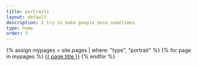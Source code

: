 ```yaml
---
title: portraits
layout: default
description: I try to make people pose sometimes.
type: home
order: 3
---
```


<div class="section main">
	<div class="container">
		{% assign mypages = site.pages | where: "type", "portrait" %}
		{% for page in mypages %}
		<a class="button" href="{{ page.url | relative_url }}">{{ page.title }}</a>
		{% endfor %}
	</div>
</div>